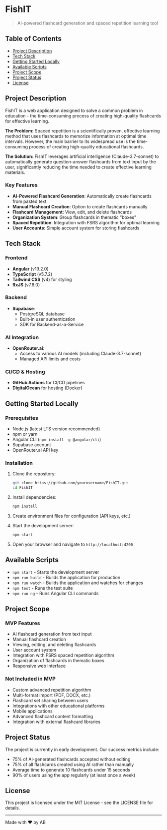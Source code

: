 # FishIT

> AI-powered flashcard generation and spaced repetition learning tool

## Table of Contents

- [Project Description](#project-description)
- [Tech Stack](#tech-stack)
- [Getting Started Locally](#getting-started-locally)
- [Available Scripts](#available-scripts)
- [Project Scope](#project-scope)
- [Project Status](#project-status)
- [License](#license)

## Project Description

FishIT is a web application designed to solve a common problem in education - the time-consuming process of creating high-quality flashcards for effective learning.

**The Problem:** Spaced repetition is a scientifically proven, effective learning method that uses flashcards to memorize information at optimal time intervals. However, the main barrier to its widespread use is the time-consuming process of creating high-quality educational flashcards.

**The Solution:** FishIT leverages artificial intelligence (Claude-3.7-sonnet) to automatically generate question-answer flashcards from text input by the user, significantly reducing the time needed to create effective learning materials.

### Key Features

- **AI-Powered Flashcard Generation**: Automatically create flashcards from pasted text
- **Manual Flashcard Creation**: Option to create flashcards manually
- **Flashcard Management**: View, edit, and delete flashcards
- **Organization System**: Group flashcards in thematic "boxes"
- **Spaced Repetition**: Integration with FSRS algorithm for optimal learning
- **User Accounts**: Simple account system for storing flashcards

## Tech Stack

### Frontend
- **Angular** (v19.2.0)
- **TypeScript** (v5.7.2)
- **Tailwind CSS** (v4) for styling
- **RxJS** (v7.8.0)

### Backend
- **Supabase**:
  - PostgreSQL database
  - Built-in user authentication
  - SDK for Backend-as-a-Service

### AI Integration
- **OpenRouter.ai**:
  - Access to various AI models (including Claude-3.7-sonnet)
  - Managed API limits and costs
  
### CI/CD & Hosting
- **GitHub Actions** for CI/CD pipelines
- **DigitalOcean** for hosting (Docker)

## Getting Started Locally

### Prerequisites

- Node.js (latest LTS version recommended)
- npm or yarn
- Angular CLI (`npm install -g @angular/cli`)
- Supabase account
- OpenRouter.ai API key

### Installation

1. Clone the repository:
   ```bash
   git clone https://github.com/yourusername/FishIT.git
   cd FishIT
   ```

2. Install dependencies:
   ```bash
   npm install
   ```

3. Create environment files for configuration (API keys, etc.)

4. Start the development server:
   ```bash
   npm start
   ```

5. Open your browser and navigate to `http://localhost:4200`

## Available Scripts

- `npm start` - Starts the development server
- `npm run build` - Builds the application for production
- `npm run watch` - Builds the application and watches for changes
- `npm test` - Runs the test suite
- `npm run ng` - Runs Angular CLI commands

## Project Scope

### MVP Features

- AI flashcard generation from text input
- Manual flashcard creation
- Viewing, editing, and deleting flashcards
- User account system
- Integration with FSRS spaced repetition algorithm
- Organization of flashcards in thematic boxes
- Responsive web interface

### Not Included in MVP

- Custom advanced repetition algorithm
- Multi-format import (PDF, DOCX, etc.)
- Flashcard set sharing between users
- Integrations with other educational platforms
- Mobile applications
- Advanced flashcard content formatting
- Integration with external flashcard libraries

## Project Status

The project is currently in early development. Our success metrics include:

- 75% of AI-generated flashcards accepted without editing
- 75% of all flashcards created using AI rather than manually
- Average time to generate 10 flashcards under 15 seconds
- 90% of users using the app regularly (at least once a week)

## License

This project is licensed under the MIT License - see the LICENSE file for details.

---

Made with ❤️ by AB 